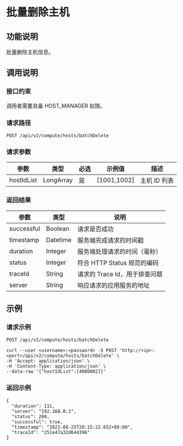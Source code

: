 批量删除主机 
===========================



功能说明 
-------------------------

批量删除主机信息。

调用说明 
-------------------------

### 接口约束 

调用者需要具备 HOST_MANAGER 权限。

### 请求路径 

`POST /api/v2/compute/hosts/batchDelete`

### 请求参数 



|     参数     |    类型     | 必选 |      示例值      |    描述    |
|------------|-----------|----|---------------|----------|
| hostIdList | LongArray | 是  | \[1001,1002\] | 主机 ID 列表 |



### 返回结果 



|     参数     |    类型    |          说明          |
|------------|----------|----------------------|
| successful | Boolean  | 请求是否成功               |
| timestamp  | Datetime | 服务端完成请求的时间戳          |
| duration   | Integer  | 服务端处理请求的时间（毫秒）       |
| status     | Integer  | 符合 HTTP Status 规范的编码 |
| traceId    | String   | 请求的 Trace Id，用于排查问题  |
| server     | String   | 响应请求的应用服务的地址         |



示例 
-----------------------

### 请求示例 

`POST /api/v2/compute/hosts/batchDelete`

```unknow
curl --user <username>:<password> -X POST 'http://<ip>:<port>/api/v2/compute/hosts/batchDelete' \
-H 'Accept: application/json' \
-H 'Content-Type: application/json' \
--data-raw '{"hostIdList":[4000002]}'
```



### 返回示例 

```unknow
{
  "duration": 111,
  "server": "192.168.0.1",
  "status": 200,
  "successful": true,
  "timestamp": "2021-08-25T20:15:22.652+08:00",
  "traceId": "251e47a32d644396"
}
```


